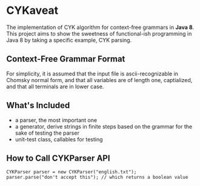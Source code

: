 # CYKaveat

The implementation of CYK algorithm for context-free grammars in **Java 8**.
This project aims to show the sweetness of functional-ish programming in Java 8
by taking a specific example, CYK parsing.

## Context-Free Grammar Format
For simplicity, it is assumed that the input file is ascii-recognizable in
Chomsky normal form, and that all variables are of length one, captialized, and
that all terminals are in lower case.

## What's Included
- a parser, the most important one
- a generator, derive strings in finite steps based on the grammar for the sake
of testing the parser
- unit-test class, callables for testing

## How to Call CYKParser API

`````````````
CYKParser parser = new CYKParser("english.txt");
parser.parse("don't accept this"); // which returns a boolean value
`````````````
